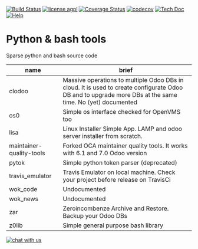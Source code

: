 [![Build Status](https://travis-ci.org/zeroincombenze/tools.svg?branch=master)](https://travis-ci.org/zeroincombenze/tools)
[![license agpl](https://img.shields.io/badge/licence-AGPL--3-blue.svg)](http://www.gnu.org/licenses/agpl-3.0.html)
[![Coverage Status](https://coveralls.io/repos/github/zeroincombenze/tools/badge.svg?branch=master)](https://coveralls.io/github/zeroincombenze/tools?branch=master)
[![codecov](https://codecov.io/gh/zeroincombenze/tools/branch/master/graph/badge.svg)](https://codecov.io/gh/zeroincombenze/tools/branch/master)
[![Tech Doc](http://www.zeroincombenze.it/wp-content/uploads/ci-ct/prd/button-docs-7.svg)](http://wiki.zeroincombenze.org/en/Odoo/master/dev)
[![Help](http://www.zeroincombenze.it/wp-content/uploads/ci-ct/prd/button-help-7.svg)](http://wiki.zeroincombenze.org/en/Odoo/master/man/FI)

Python & bash tools
===================

Sparse python and bash source code

| name      | brief                                                                           |
| --------- | ------------------------------------------------------------------------------- |
| clodoo    | Massive operations to multiple Odoo DBs in cloud. It is used to create configurate Odoo DB and to upgrade more DBs at the same time. No (yet) documented |
| os0       | Simple os interface checked for OpenVMS too                                     |
| lisa      | Linux Installer Simple App. LAMP and odoo server installer from scratch.        |
| maintainer-quality-tools | Forked OCA maintainer quality tools. It works with 6.1 and 7.0 Odoo version |
| pytok           | Simple python token parser (deprecated)                                   |
| travis_emulator | Travis Emulator on local machine. Check your project before release on TravisCi |
| wok\_code | Undocumented                                                                    |
| wok\_news | Undocumented                                                                    |
| zar       | Zeroincombenze Archive and Restore. Backup your Odoo DBs                        |
| z0lib     | Simple general purpose bash library                                             |


[![chat with us](https://www.shs-av.com/wp-content/chat_with_us.gif)](https://tawk.to/85d4f6e06e68dd4e358797643fe5ee67540e408b)
